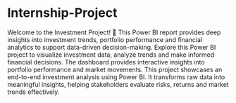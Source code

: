 # Internship-Project
Welcome to the Investment Project! 🚀 This Power BI report provides deep insights into investment trends, portfolio performance and financial analytics to support data-driven decision-making.
Explore this Power BI project to visualize investment data, analyze trends and make informed financial decisions. The dashboard provides interactive insights into portfolio performance and market movements.
This project showcases an end-to-end investment analysis using Power BI. It transforms raw data into meaningful insights, helping stakeholders evaluate risks, returns and market trends effectively.

